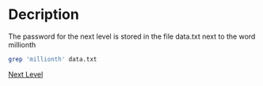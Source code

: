 # Decription
The password for the next level is stored in the file data.txt next to the word millionth

```bash
grep 'millionth' data.txt
```

[Next Level](level_8.md)
